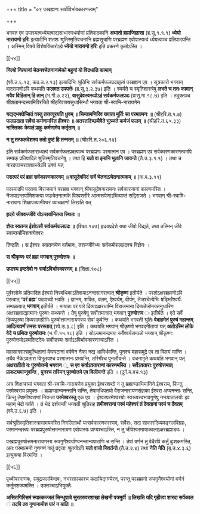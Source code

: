 +++
title = "०९ परब्रह्मणः सर्वाविर्भावकारणत्वम्"

+++

भगवत एव उपास्यत्वध्येयत्वाद्यसाधारणधर्माणां प्रतिपादकानि **अथातो ब्रह्मजिज्ञासा** (ब्र.सू.१.१.१) **ध्येयो नारायणो हरिः** इत्यादीनि शतशः श्रुतिस्मृतिवचनानि ब्रह्मसूत्राणि परब्रह्मण एवोपास्यत्वं ध्येयत्वञ्च प्रतिपादयन्ति । अस्मिन् विषये विशेषविचारोऽग्रे **ध्येयो नारायणो हरिः** इति प्रकरणे कृतोऽस्ति ।



[[५४]]

**नित्यो नित्यानां चेतनश्चेतनानामेको बहूनां यो विदधाति कामान्** 

(श्वे.उ.६.१३, कठ.उ.२.१३) इत्यादिभिः श्रुतिभिः सर्वकर्मफलप्रदातृत्वं परब्रह्मण एव । सूत्रकारो भगवान् बादरायणोऽपि कथयति **फलमत उपपत्तेः** (ब्र.सू.३.२.३७) इति । स्मर्यते च स्मृतिशास्त्रेषु **लभते च ततः कामान् मयैव विहितान् हि तान्** (भ.गी.७.२२),  **वासुदेवस्वरूपोऽहं सर्वकर्मफलप्रदः** (वासु.मा.१८.७) इति । तदुक्तञ्च श्रीशतानन्दस्वामिविरचिते श्रीहरिवाक्यसुधासिन्धौ भगवता श्री-स्वामि-नारायणेन

**यद्यद्भक्तेप्सितं वस्तु तत्तत्पूरयति ध्रुवम् ॥  चिन्तामणिरिव ख्याता मूर्तिः सा परमात्मनः ॥** (श्रीहरि.त.१.७) **फलप्रदाता सर्वेषां कर्मणामस्ति हीश्वरः ॥  अतस्तदिच्छयैवैते भुञ्जते कर्मजं फलम् ॥** (श्रीहरि.त.६५.३३) **नास्तिकाः केवलं प्राहुः कर्मणामेव कर्तृताम् ॥** 

**न  तु तत्फलदेशस्य ततो दुष्टं हि तन्मतम् ॥** (श्रीहरि.त.२०६.१४)

इति सर्वकर्मफलाराध्यत्वं सर्वकर्मफलप्रदत्वञ्च परब्रह्मणः परमात्मन एव । परब्रह्मण एव सर्वकारणकारणत्वमपि सम्यक् प्रतिपादितं श्रुतिस्मृतिवचनेषु । तथा हि **यतो वा इमानि भूतानि जायन्ते** (तै.उ.३.१.१) ।  तथा च नारदपञ्चरात्रशास्त्रेऽपि उक्तं यत्

**परात्परं परं ब्रह्म सर्वकारणकारणम् ॥  वासुदेवमिदं सर्वं चेतनाऽचेतनात्मकम् ॥** (ना.प.३.११)

परस्मादपि परतया विराजमानं परब्रह्म भगवान् श्रीवासुदेवनारायणः सर्वकारणानां कारणमस्ति । नैजयाऽन्तर्यामिशक्त्या जडचेतनात्मके विश्वशरीरे आत्मरूपेणाऽभिव्याप्तं सद्विराजते । भगवान् श्री-स्वामि-नारायणः शिक्षापत्र्यामीश्वरं व्याचक्षाणो लिखति यत्

**हृदये जीववज्जीवे योऽन्तर्यामितया स्थितः ॥** 

**ज्ञेयः स्वतन्त्र ईशोऽसौ सर्वकर्मफलप्रदः ॥** (शिक्षा.१०७) हृदयप्रदेशे यथा जीवो विद्यते, तथा तस्मिन् जीवे स्वान्तर्यामिशक्त्येश्वरः

तिष्ठति । स ईश्वरः स्वातन्त्र्येण वर्तमानः, तत्तज्जीवेभ्यः सर्वकर्मफलप्रदश्च विज्ञेयः ।

**स  श्रीकृष्णः परं ब्रह्म भगवान् पुरुषोत्तमः ॥** 

**उपास्य इष्टदेवो नः सर्वाऽविर्भावकारणम् ॥** (शिक्षा.१०८)

[[५५]]

पूर्वश्लोके प्रतिपादित ईश्वरो निरवधिकाऽतिशयाऽनन्दसागरत्वात् **श्रीकृष्ण** इतीर्यते । परतोऽक्षरब्रह्मणोऽपि परत्वात् **‘परं ब्रह्म’** पदवाच्यो भवति । ज्ञानम्, शक्तिः, बलम्, ऐश्वर्यम्, वीर्यम्, तेजश्चेत्येभिः षड्भिरैश्वर्यैः सम्पन्नत्वात् **भगवान्** इतीर्यते । मायातः परं पारे दिव्याऽक्षरधाम्नि विराजमाना दिव्यतेजोमयतनुधारिण अक्षरब्रह्माद्यात्मानः पुरुषाः कथ्यन्ते । तेषु पुरुषेषु सर्वोत्तमत्वात् भगवान् **पुरुषोत्तम** ः  इतीर्यते । एते सर्वे दिव्यपुरुषा दिव्यसामग्रीभिः पुरुषोत्तमनारायणस्य सेवां कुर्वन्ति । कथयति भगवती श्रुतिः **वेदाहमेतं पुरुषं महान्तम् आदित्यवर्णं तमसः परस्तात्** (श्वे.उ.३.८) इति । कथयति भगवान् श्रीकृष्णो भगवद्गीतायां यत् **अतोऽस्मि लोके वेदे च प्रथितः पुरुषोत्तमः** (भ.गी.१५.१८) इति । सोऽयमानन्दमयः सर्वैश्वर्यसम्पन्नो भगवान् श्रीकृष्णः पुरुषोत्तमोऽस्मदिष्टदेवः सर्वोपास्यः सर्वाऽऽविर्भावकारणञ्चाऽस्ति ।

महासागरात्समुत्थितानां मेघघटानां वर्षणेन नैका नद्य आविर्भवन्ति, पुनश्च महासमुद्रे एव ता विलयं यान्ति । तथैव नैकेऽवतारा विभूतयश्च परमात्मनः प्रभवन्ति, तस्मिँश्च पुनर्लीयन्ते । वचनामृते कथयति भगवान् यत् **अक्षरातीतो यः पुरुषोत्तमो भगवान** ्, **स एव सर्वाऽवताराणां कारणमस्ति । सर्वेऽवताराः पुरुषोत्तमात् प्राकट्यमाप्नुवन्ति** ,  **पुनश्च तस्मिन् पुरुषोत्तमे एव विलीयन्ते** इति । (दुर्ग.म.वच.१३)

अत्र शिक्षापत्र्यां भगवता श्री-स्वामि-नारायणेन प्रयुक्त ईश्वरशब्दो न तु ब्रह्माण्डाभिमानिने ईश्वराय, किन्तु परमेश्वराय प्रयुक्तः । ब्रह्माण्डान्यनन्तानि सन्ति, तेषामधिपतयो वैराजनारायणसंज्ञका ईश्वरा अप्यनन्ताः सन्ति, किन्तु तेषामीश्वराणां नियन्ता **परमेश्वरस्तु** एक एव । ईश्वरपरमेश्वरयोः स्वरूपस्वभावगुणेषु नभःपातालयोः इव महान् भेदो वर्तते । तं भेदं दर्शयन्ती भगवती श्रुतिराह **तमीश्वराणां परमं महेश्वरं तं देवतानां परमं च दैवतम्** (श्वे.उ.६.७) इति ।

सर्वश्रुतिस्मृतिशास्त्राणामयमस्ति निगलितार्थो यत्सर्वकारणकारणम्, सर्वेशः, सदा साकारदिव्यमङ्गलविग्रहः, परमानन्दरूपः परब्रह्मपुरुषोत्तमनारायण एवोपास्यः प्राप्यश्चाऽस्ति, न तु जीवेश्वरमायाकालाऽक्षरब्रह्मादयः ।

परब्रह्मपुरुषोत्तमनारायणस्य रूपगुणैश्वर्याण्यनन्तान्यपाराणि च सन्ति । तेषां वर्णनं तु वेदैरपि कर्तुं दुःशकमस्ति, अतः परमात्मनो गुणगणं गातुं प्रवृत्ताः श्रुतयोऽपि **यतो वाचो निवर्तन्ते** (तै.उ.२.४) तथा **नेति नेति** (बृ.उ.४.३.६) इत्युक्त्वा विरमन्ति ।



[[५६]]

पृथ्वीपरमाणवः, समुद्रजलबिन्दवः, नभस्तारकाश्च कदाचिद्गण्येरन्, परन्तु परब्रह्मणो रूपगुणैश्वर्याणां वर्णनं कर्तुमशक्यमस्ति । उक्तञ्चाऽभियुक्तैः

**असितगिरिसमं स्यात्कज्जलं सिन्धुपात्रे सुरतरुवरशाखा लेखनी पत्रमुर्वी ॥  लिखति यदि गृहीत्वा शारदा सर्वकाल** ं  **तदपि तव गुणानामीश पारं न याति ॥** 

